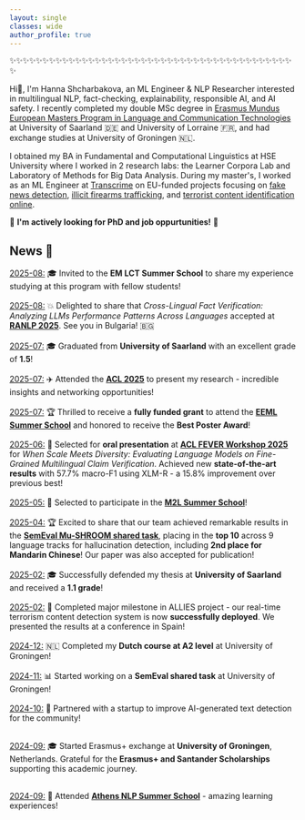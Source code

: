```yaml
---
layout: single
classes: wide
author_profile: true
---
```

✨✨✨✨✨✨✨✨✨✨✨✨✨✨✨✨✨✨✨✨✨✨✨✨✨✨✨✨✨✨✨✨✨✨✨✨✨✨✨✨✨✨✨✨

Hi👋, I'm Hanna Shcharbakova, an ML Engineer & NLP Researcher interested in multilingual NLP, fact-checking, explainability, responsible AI, and AI safety. I recently completed my double MSc degree in [Erasmus Mundus European Masters Program in Language and Communication Technologies](https://lct-master.org/) at University of Saarland 🇩🇪 and University of Lorraine 🇫🇷, and had exchange studies at University of Groningen 🇳🇱.

I obtained my BA in Fundamental and Computational Linguistics at HSE University where I worked in 2 research labs: the Learner Corpora Lab and Laboratory of Methods for Big Data Analysis. During my master's, I worked as an ML Engineer at [Transcrime](https://www.transcrime.it/en/) on EU-funded projects focusing on [fake news detection](https://fighting-fake-news.eu/), [illicit firearms trafficking](https://ceasefire-project.eu/), and [terrorist content identification online](https://www.alliesproject.com/).

🚨 **I'm actively looking for PhD and job oppurtunities!** 🚨

## News 📌

<u>2025-08:</u> 🎓 Invited to the **EM LCT Summer School** to share my experience studying at this program with fellow students!<br><br>
<u>2025-08:</u> 💥 Delighted to share that *Cross-Lingual Fact Verification: Analyzing LLMs Performance Patterns Across Languages* accepted at [**RANLP 2025**](https://ranlp.org/ranlp2025/). See you in Bulgaria! 🇧🇬<br><br>
<u>2025-07:</u> 🎓 Graduated from **University of Saarland** with an excellent grade of **1.5**!<br><br>
<u>2025-07:</u> ✈️ Attended the [**ACL 2025**](https://2025.aclweb.org/) to present my research - incredible insights and networking opportunities!<br><br>
<u>2025-07:</u> 🏆 Thrilled to receive a **fully funded grant** to attend the [**EEML Summer School**](https://www.eeml.eu/) and honored to receive the **Best Poster Award**!<br><br>
<u>2025-06:</u> 🎤 Selected for **oral presentation** at [**ACL FEVER Workshop 2025**](https://fever.ai/) for *When Scale Meets Diversity: Evaluating Language Models on Fine-Grained Multilingual Claim Verification*. Achieved new **state-of-the-art results** with 57.7% macro-F1 using XLM-R - a 15.8% improvement over previous best!<br><br>
<u>2025-05:</u> 🏫 Selected to participate in the [**M2L Summer School**](https://www.m2lschool.org/)!<br><br>
<u>2025-04:</u> 🏆 Excited to share that our team achieved remarkable results in the [**SemEval Mu-SHROOM shared task**](https://helsinki-nlp.github.io/shroom/2025), placing in the **top 10** across 9 language tracks for hallucination detection, including **2nd place for Mandarin Chinese**! Our paper was also accepted for publication!<br><br>
<u>2025-02:</u> 🎓 Successfully defended my thesis at **University of Saarland** and received a **1.1 grade**!<br><br>
<u>2025-02:</u> 🚀 Completed major milestone in ALLIES project - our real-time terrorism content detection system is now **successfully deployed**. We presented the results at a conference in Spain!<br><br>
<u>2024-12:</u> 🇳🇱 Completed my **Dutch course at A2 level** at University of Groningen!<br><br>
<u>2024-11:</u> 📊 Started working on a **SemEval shared task** at University of Groningen!<br><br>
<u>2024-10:</u> 🤝 Partnered with a startup to improve AI-generated text detection for the community!<br><br>

<u>2024-09:</u> 🎓 Started Erasmus+ exchange at **University of Groningen**, Netherlands. Grateful for the **Erasmus+ and Santander Scholarships** supporting this academic journey.<br><br>

<u>2024-09:</u> 🏫 Attended [**Athens NLP Summer School**](https://athnlp.github.io/2024/) - amazing learning experiences!<br><br>
